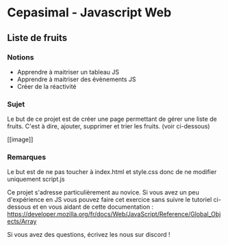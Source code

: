# Cepasimal - Javascript Web
## Liste de fruits
### Notions

+ Apprendre à maitriser un tableau JS
+ Apprendre à maitriser des évènements JS
+ Créer de la réactivité

### Sujet
Le but de ce projet est de créer une page permettant de gérer une liste de fruits. C'est à dire, ajouter, supprimer et trier les fruits. (voir ci-dessous)

[[image]]

### Remarques
Le but est de ne pas toucher à index.html et style.css donc de ne modifier uniquement script.js

Ce projet s'adresse particulièrement au novice. Si vous avez un peu d'expérience en JS vous pouvez faire cet exercice sans suivre le tutoriel ci-dessous et en vous aidant de cette documentation : https://developer.mozilla.org/fr/docs/Web/JavaScript/Reference/Global_Objects/Array

Si vous avez des questions, écrivez les nous sur discord !

